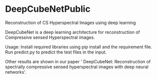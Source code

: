# DeepCubeNetPublic
Reconstruction of CS Hyperspectral Images using deep learning

DeepCubeNet is a deep learning architecture for reconstruction of Compressive sensed Hyperspectral images.

Usage:
Install required libraries using pip install and the requirement file.
Run predict.py to predict the test files in the input.

Other results are shown in our paper ' DeepCubeNet: Reconstruction of spectrally compressive sensed hyperspectral images with deep neural networks'.

